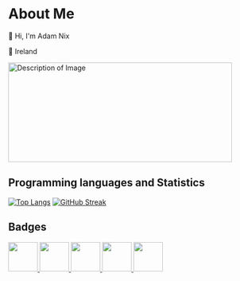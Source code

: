 # About Me 
👋 Hi, I'm Adam Nix

📍 Ireland


<img src="https://preview.ibb.co/hNg41T/portflio.png" alt="Description of Image" width="450" height="200">

## Programming languages and Statistics

[![Top Langs](https://github-readme-stats.vercel.app/api/top-langs/?username=realadamnix&layout=donut&theme=dark)](https://github.com/anuraghazra/github-readme-stats)
[![GitHub Streak](https://streak-stats.demolab.com/?user=realadamnix&theme=dark)](https://git.io/streak-stats)

## Badges
<a href="https://www.credly.com/badges/7727ceee-8d52-48cf-a662-33b5a411935b">
    <img src="https://github.com/realadamnix/realadamnix/assets/150264616/84bd5ebc-8ecb-4de9-b438-3846d7d80425" width="59" height="59">
</a>
<a href="https://www.credly.com/badges/2fbe87f3-dc49-43fc-834a-fe06f4ba40ac">
    <img src="https://github.com/realadamnix/realadamnix/assets/150264616/1f28a210-38fa-41fe-b4b3-bdc809603106" width="59" height="59">
</a>
<a href="https://www.credly.com/badges/262ee8b0-e8f8-42a4-81e1-b01ccf0f2233">
    <img src="https://github.com/realadamnix/realadamnix/assets/150264616/1b98b61c-5bc4-473d-8256-141920c5cdaa" width="59" height="59">
</a>
<a href="https://www.credly.com/badges/da6441b4-22f7-49ee-9016-0104985acf0e">
    <img src="https://github.com/realadamnix/realadamnix/assets/150264616/ccb3e795-593d-432f-94c9-87bbc6ef7c38" width="59" height="59">
</a>
<a href="https://www.credly.com/badges/3cf65f63-0029-4048-a712-959a88ba4cd6/public_url">
    <img src="https://github.com/realadamnix/realadamnix/assets/150264616/39edfd59-3c1e-4612-a029-7f732342674e" width="59" height="59">
</a>
